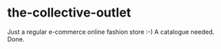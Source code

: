 # the-collective-outlet
Just a regular e-commerce online fashion store :-)
A catalogue needed.
Done.
